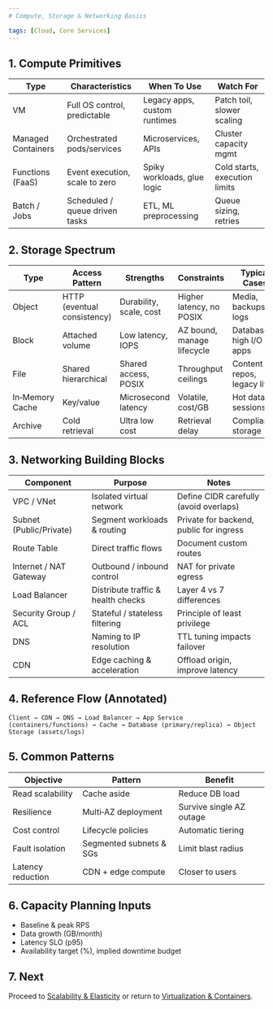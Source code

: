 ```yaml
---
# Compute, Storage & Networking Basics

tags: [Cloud, Core Services]
---
```


## 1. Compute Primitives
| Type | Characteristics | When To Use | Watch For |
|------|----------------|------------|----------|
| VM | Full OS control, predictable | Legacy apps, custom runtimes | Patch toil, slower scaling |
| Managed Containers | Orchestrated pods/services | Microservices, APIs | Cluster capacity mgmt |
| Functions (FaaS) | Event execution, scale to zero | Spiky workloads, glue logic | Cold starts, execution limits |
| Batch / Jobs | Scheduled / queue driven tasks | ETL, ML preprocessing | Queue sizing, retries |

## 2. Storage Spectrum
| Type | Access Pattern | Strengths | Constraints | Typical Cases |
|------|---------------|----------|-----------|---------------|
| Object | HTTP (eventual consistency) | Durability, scale, cost | Higher latency, no POSIX | Media, backups, logs |
| Block | Attached volume | Low latency, IOPS | AZ bound, manage lifecycle | Databases, high I/O apps |
| File | Shared hierarchical | Shared access, POSIX | Throughput ceilings | Content repos, legacy lift |
| In‑Memory Cache | Key/value | Microsecond latency | Volatile, cost/GB | Hot data, sessions |
| Archive | Cold retrieval | Ultra low cost | Retrieval delay | Compliance storage |

## 3. Networking Building Blocks
| Component | Purpose | Notes |
|----------|---------|------|
| VPC / VNet | Isolated virtual network | Define CIDR carefully (avoid overlaps) |
| Subnet (Public/Private) | Segment workloads & routing | Private for backend, public for ingress |
| Route Table | Direct traffic flows | Document custom routes |
| Internet / NAT Gateway | Outbound / inbound control | NAT for private egress |
| Load Balancer | Distribute traffic & health checks | Layer 4 vs 7 differences |
| Security Group / ACL | Stateful / stateless filtering | Principle of least privilege |
| DNS | Naming to IP resolution | TTL tuning impacts failover |
| CDN | Edge caching & acceleration | Offload origin, improve latency |

## 4. Reference Flow (Annotated)
```
Client → CDN → DNS → Load Balancer → App Service (containers/functions) → Cache → Database (primary/replica) → Object Storage (assets/logs)
```

## 5. Common Patterns
| Objective | Pattern | Benefit |
|----------|---------|---------|
| Read scalability | Cache aside | Reduce DB load |
| Resilience | Multi‑AZ deployment | Survive single AZ outage |
| Cost control | Lifecycle policies | Automatic tiering |
| Fault isolation | Segmented subnets & SGs | Limit blast radius |
| Latency reduction | CDN + edge compute | Closer to users |

## 6. Capacity Planning Inputs
- Baseline & peak RPS
- Data growth (GB/month)
- Latency SLO (p95)
- Availability target (%), implied downtime budget

## 7. Next
Proceed to [Scalability & Elasticity](scalability-elasticity.md) or return to [Virtualization & Containers](virtualization-containers.md).
